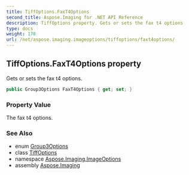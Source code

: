```yaml
---
title: TiffOptions.FaxT4Options
second_title: Aspose.Imaging for .NET API Reference
description: TiffOptions property. Gets or sets the fax t4 options
type: docs
weight: 170
url: /net/aspose.imaging.imageoptions/tiffoptions/faxt4options/
---
```

## TiffOptions.FaxT4Options property

Gets or sets the fax t4 options.

```csharp
public Group3Options FaxT4Options { get; set; }
```

### Property Value

The fax t4 options.

### See Also

* enum [Group3Options](../../../aspose.imaging.fileformats.tiff.enums/group3options/)
* class [TiffOptions](../)
* namespace [Aspose.Imaging.ImageOptions](../../tiffoptions/)
* assembly [Aspose.Imaging](../../../)


